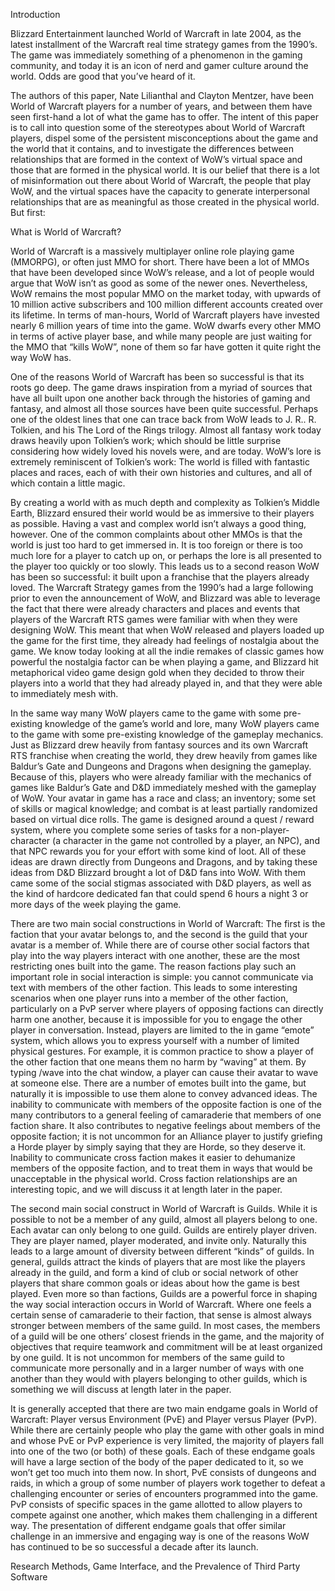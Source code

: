 Introduction

Blizzard Entertainment launched World of Warcraft in late 2004, as the latest installment of the Warcraft real time strategy games from the 1990’s. The game was immediately something of a phenomenon in the gaming community, and today it is an icon of nerd and gamer culture around the world. Odds are good that you’ve heard of it. 

The authors of this paper, Nate Lilianthal and Clayton Mentzer, have been World of Warcraft players for a number of years, and between them have seen first-hand a lot of what the game has to offer. The intent of this paper is to call into question some of the stereotypes about World of Warcraft players, dispel some of the persistent misconceptions about the game and the world that it contains, and to investigate the differences between relationships that are formed in the context of WoW’s virtual space and those that are formed in the physical world. It is our belief that there is a lot of misinformation out there about World of Warcraft, the people that play WoW, and the virtual spaces have the capacity to generate interpersonal relationships that are as meaningful as those created in the physical world. But first: 

What is World of Warcraft?

World of Warcraft is a massively multiplayer online role playing game (MMORPG), or often just MMO for short. There have been a lot of MMOs that have been developed since WoW’s release, and a lot of people would argue that WoW isn’t as good as some of the newer ones. Nevertheless, WoW remains the most popular MMO on the market today, with upwards of 10 million active subscribers and 100 million different accounts created over its lifetime. In terms of man-hours, World of Warcraft players have invested nearly 6 million years of time into the game. WoW dwarfs every other MMO in terms of active player base, and while many people are just waiting for the MMO that “kills WoW”, none of them so far have gotten it quite right the way WoW has.

One of the reasons World of Warcraft has been so successful is that its roots go deep. The game draws inspiration from a myriad of sources that have all built upon one another back through the histories of gaming and fantasy, and almost all those sources have been quite successful. Perhaps one of the oldest lines that one can trace back from WoW leads to J. R.. R. Tolkien, and his The Lord of the Rings trilogy. Almost all fantasy work today draws heavily upon Tolkien’s work; which should be little surprise considering how widely loved his novels were, and are today. WoW’s lore is extremely reminiscent of Tolkien’s work: The world is filled with fantastic places and races, each of with their own histories and cultures, and all of which contain a little magic. 

By creating a world with as much depth and complexity as Tolkien’s Middle Earth, Blizzard ensured their world would be as immersive to their players as possible. Having a vast and complex world isn’t always a good thing, however. One of the common complaints about other MMOs is that the world is just too hard to get immersed in. It is too foreign or there is too much lore for a player to catch up on, or perhaps the lore is all presented to the player too quickly or too slowly. This leads us to a second reason WoW has been so successful: it built upon a franchise that the players already loved. The Warcraft Strategy games from the 1990’s had a large following prior to even the announcement of WoW, and Blizzard was able to leverage the fact that there were already characters and places and events that players of the Warcraft RTS games were familiar with when they were designing WoW. This meant that when WoW released and players loaded up the game for the first time, they already had feelings of nostalgia about the game. We know today looking at all the indie remakes of classic games how powerful the nostalgia factor can be when playing a game, and Blizzard hit metaphorical video game design gold when they decided to throw their players into a world that they had already played in, and that they were able to immediately mesh with. 

In the same way many WoW players came to the game with some pre-existing knowledge of the game’s world and lore, many WoW players came to the game with some pre-existing knowledge of the gameplay mechanics. Just as Blizzard drew heavily from fantasy sources and its own Warcraft RTS franchise when creating the world, they drew heavily from games like Baldur’s Gate and Dungeons and Dragons when designing the gameplay. Because of this, players who were already familiar with the mechanics of games like Baldur’s Gate and D&D immediately meshed with the gameplay of WoW. Your avatar in game has a race and class; an inventory; some set of skills or magical knowledge; and combat is at least partially randomized based on virtual dice rolls. The game is designed around a quest / reward system, where you complete some series of tasks for a non-player-character (a character in the game not controlled by a player, an NPC), and that NPC rewards you for your effort with some kind of loot. All of these ideas are drawn directly from Dungeons and Dragons, and by taking these ideas from D&D Blizzard brought a lot of D&D fans into WoW. With them came some of the social stigmas associated with D&D players, as well as the kind of hardcore dedicated fan that could spend 6 hours a night 3 or more days of the week playing the game. 

There are two main social constructions in World of Warcraft: The first is the faction that your avatar belongs to, and the second is the guild that your avatar is a member of. While there are of course other social factors that play into the way players interact with one another, these are the most restricting ones built into the game. The reason factions play such an important role in social interaction is simple: you cannot communicate via text with members of the other faction. This leads to some interesting scenarios when one player runs into a member of the other faction, particularly on a PvP server where players of opposing factions can directly harm one another, because it is impossible for you to engage the other player in conversation. Instead, players are limited to the in game “emote” system, which allows you to express yourself with a number of limited physical gestures. For example, it is common practice to show a player of the other faction that one means them no harm by “waving” at them. By typing /wave into the chat window, a player can cause their avatar to wave at someone else. There are a number of emotes built into the game, but naturally it is impossible to use them alone to convey advanced ideas. The inability to communicate with members of the opposite faction is one of the many contributors to a general feeling of camaraderie that members of one faction share. It also contributes to negative feelings about members of the opposite faction; it is not uncommon for an Alliance player to justify griefing a Horde player by simply saying that they are Horde, so they deserve it. Inability to communicate cross faction makes it easier to dehumanize members of the opposite faction, and to treat them in ways that would be unacceptable in the physical world. Cross faction relationships are an interesting topic, and we will discuss it at length later in the paper. 
	
The second main social construct in World of Warcraft is Guilds. While it is possible to not be a member of any guild, almost all players belong to one. Each avatar can only belong to one guild. Guilds are entirely player driven. They are player named, player moderated, and invite only. Naturally this leads to a large amount of diversity between different “kinds” of guilds. In general, guilds attract the kinds of players that are most like the players already in the guild, and form a kind of club or social network of other players that share common goals or ideas about how the game is best played. Even more so than factions, Guilds are a powerful force in shaping the way social interaction occurs in World of Warcraft. Where one feels a certain sense of camaraderie to their faction, that sense is almost always stronger between members of the same guild. In most cases, the members of a guild will be one others’ closest friends in the game, and the majority of objectives that require teamwork and commitment will be at least organized by one guild. It is not uncommon for members of the same guild to communicate more personally and in a larger number of ways with one another than they would with players belonging to other guilds, which is something we will discuss at length later in the paper. 
	
It is generally accepted that there are two main endgame goals in World of Warcraft: Player versus Environment (PvE) and Player versus Player (PvP). While there are certainly people who play the game with other goals in mind and whose PvE or PvP experience is very limited, the majority of players fall into one of the two (or both) of these goals. Each of these endgame goals will have a large section of the body of the paper dedicated to it, so we won’t get too much into them now. In short, PvE consists of dungeons and raids, in which a group of some number of players work together to defeat a challenging encounter or series of encounters programmed into the game. PvP consists of specific spaces in the game allotted to allow players to compete against one another, which makes them challenging in a different way. The presentation of different endgame goals that offer similar challenge in an immersive and engaging way is one of the reasons WoW has continued to be so successful a decade after its launch. 

Research Methods, Game Interface, and the Prevalence of Third Party Software

